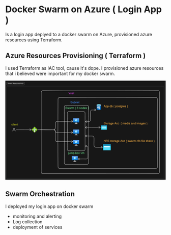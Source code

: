 # Docker Swarm on Azure ( Login App )

Is a login app deplyed to a docker swarm on Azure, provisioned azure resources using Terraform.

## Azure Resources Provisioning ( Terraform )

I used Terraform as IAC tool, cause it's dope.
I provisioned azure resources that i believed were important for my docker swarm.

![docker swarm azure resources architecture.](/files/azure_swarm_resources.png)


## Swarm Orchestration

I deployed my login app on docker swarm
- monitoring and alerting
- Log collection
- deployment of services
